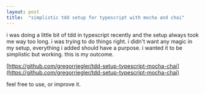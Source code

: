 ```yaml
---
layout: post
title:  "simplistic tdd setup for typescript with mocha and chai"
---
```


i was doing a little bit of tdd in typescript recently and the setup always took me way too long. 
i was trying to do things right. i didn't want any magic in my setup, everything i added should have a purpose. 
i wanted it to be simplistic but working. this is my outcome.

[https://github.com/gregorriegler/tdd-setup-typescript-mocha-chai](https://github.com/gregorriegler/tdd-setup-typescript-mocha-chai)

feel free to use, or improve it.


